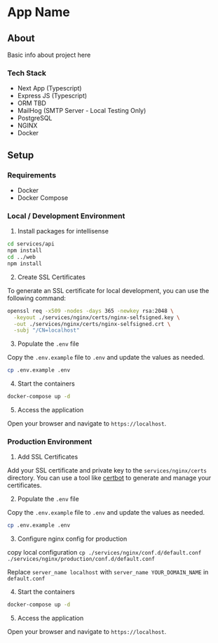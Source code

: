 # App Name

## About

Basic info about project here

### Tech Stack

- Next App (Typescript)
- Express JS (Typescript)
- ORM TBD
- MailHog (SMTP Server - Local Testing Only)
- PostgreSQL
- NGINX
- Docker

## Setup

### Requirements

- Docker
- Docker Compose

### Local / Development Environment

1. Install packages for intellisense

```bash
cd services/api
npm install
cd ../web
npm install
```

2. Create SSL Certificates

To generate an SSL certificate for local development, you can use the following command:

```bash
openssl req -x509 -nodes -days 365 -newkey rsa:2048 \
  -keyout ./services/nginx/certs/nginx-selfsigned.key \
  -out ./services/nginx/certs/nginx-selfsigned.crt \
  -subj "/CN=localhost"
```

3. Populate the `.env` file

Copy the `.env.example` file to `.env` and update the values as needed.

```bash
cp .env.example .env
```

4. Start the containers

```bash
docker-compose up -d
```

5. Access the application

Open your browser and navigate to `https://localhost`.

### Production Environment

1. Add SSL Certificates

Add your SSL certificate and private key to the `services/nginx/certs` directory.
You can use a tool like [certbot](https://certbot.eff.org/) to generate and manage your certificates.

2. Populate the `.env` file

Copy the `.env.example` file to `.env` and update the values as needed.

```bash
cp .env.example .env
```

3. Configure nginx config for production

copy local configuration
`cp ./services/nginx/conf.d/default.conf ./services/nginx/production/conf.d/default.conf`

Replace `server_name localhost` with `server_name YOUR_DOMAIN_NAME` in `default.conf`

4. Start the containers

```bash
docker-compose up -d
```

5. Access the application

Open your browser and navigate to `https://localhost`.
